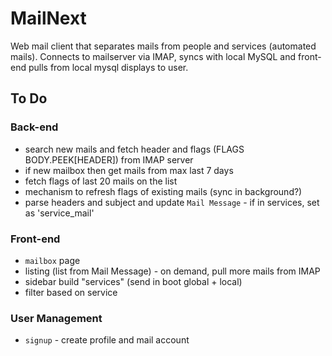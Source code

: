 # MailNext

Web mail client that separates mails from people and services (automated mails). Connects to mailserver via IMAP, syncs with local MySQL and front-end pulls from local mysql displays to user.

## To Do

### Back-end

- search new mails and fetch header and 
	flags (FLAGS BODY.PEEK[HEADER]) from IMAP server
- if new mailbox then get mails from max last 7 days
- fetch flags of last 20 mails on the list
- mechanism to refresh flags of existing mails (sync in background?)
- parse headers and subject and update `Mail Message` - if in services, set as 'service_mail'

### Front-end

- `mailbox` page
- listing (list from Mail Message) - on demand, pull more mails from IMAP
- sidebar build "services" (send in boot global + local)
- filter based on service

### User Management

- `signup` - create profile and mail account

